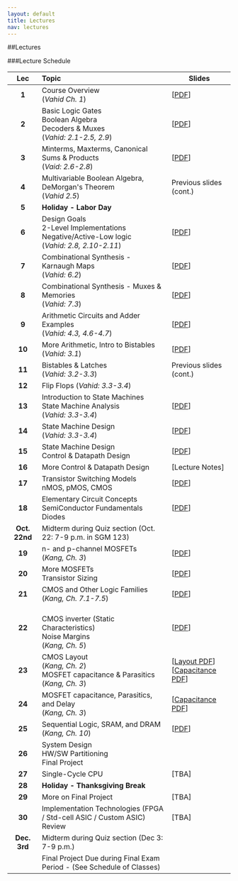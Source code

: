 ```yaml
---
layout: default
title: Lectures
nav: lectures
---
```


##Lectures  

###Lecture Schedule

|  Lec      |                                          Topic                                                             |    Slides   | 
| :-------: | :--------------------------------------------------------------------------------------------------------- | ----------- | 
| **1**     | Course Overview <br>(*Vahid Ch. 1*)  | [[PDF](http://ee.usc.edu/~redekopp/ee209/slides/EE209Lecture1.pdf)] |
| **2**     | Basic Logic Gates<br>Boolean Algebra<br>Decoders & Muxes<br>(*Vahid: 2.1-2.5, 2.9*)        | [[PDF](http://ee.usc.edu/~redekopp/ee209/slides/EE209Lecture2.pdf)] | 
| **3**     | Minterms, Maxterms, Canonical Sums & Products <br>(*Vaid: 2.6-2.8*)   | [[PDF](http://ee.usc.edu/~redekopp/ee209/slides/EE209Lecture3.pdf)]        | 
| **4**     | Multivariable Boolean Algebra, DeMorgan's Theorem <br>(*Vahid 2.5*)     | Previous slides (cont.)  | 
| **5**     | **Holiday - Labor Day**            |  | 
| **6**     | Design Goals<br>2-Level Implementations<br>Negative/Active-Low logic <br>(*Vahid: 2.8, 2.10-2.11*)  | [[PDF](http://ee.usc.edu/~redekopp/ee209/slides/EE209Lecture4.pdf)] | 
| **7**     | Combinational Synthesis - Karnaugh Maps <br>(*Vahid: 6.2*)           |  [[PDF](http://ee.usc.edu/~redekopp/ee209/slides/EE209Lecture5a.pdf)] |  
| **8**     | Combinational Synthesis - Muxes & Memories <br>(*Vahid: 7.3*)           |  [[PDF](http://ee.usc.edu/~redekopp/ee209/slides/EE209Lecture5b.pdf)] |  
| **9**     | Arithmetic Circuits and Adder Examples <br>(*Vahid: 4.3, 4.6-4.7*)           |  [[PDF](http://ee.usc.edu/~redekopp/ee209/slides/EE209Lecture6.pdf)] |  
| **10**    | More Arithmetic, Intro to Bistables<br>(*Vahid: 3.1*)           |  [[PDF](http://ee.usc.edu/~redekopp/ee209/slides/EE209Lecture7.pdf)] |  
| **11**    | Bistables & Latches <br>(*Vahid: 3.2-3.3*)           |  Previous slides (cont.) |  
| **12**    | Flip Flops (*Vahid: 3.3-3.4*) | |
| **13**    | Introduction to State Machines <br> State Machine Analysis <br>(*Vahid: 3.3-3.4*)           |  [[PDF](http://ee.usc.edu/~redekopp/ee209/slides/EE209Lecture8.pdf)]    
| **14**    | State Machine Design <br>(*Vahid: 3.3-3.4*)           |  [[PDF](http://ee.usc.edu/~redekopp/ee209/slides/EE209Lecture9.pdf)]
| **15**    | State Machine Design <br> Control & Datapath Design           |  [[PDF](http://ee.usc.edu/~redekopp/ee209/slides/EE209Lecture10.pdf)]  |  
| **16**    | More Control & Datapath Design           |  [Lecture Notes]  |  
| **17**    | Transistor Switching Models<br> nMOS, pMOS, CMOS           |  [[PDF](http://ee.usc.edu/~redekopp/ee209/slides/EE209Lecture11.pdf)]  |  
| **18**    | Elementary Circuit Concepts<br>SemiConductor Fundamentals<br>Diodes           |  [[PDF](http://ee.usc.edu/~redekopp/ee209/slides/EE209Lecture12.pdf)]  |  
| **Oct. 22nd** | Midterm during Quiz section (Oct. 22:  7-9 p.m. in SGM 123) | |
| **19**    | n- and p-channel MOSFETs<br>(*Kang, Ch. 3*)           |  [[PDF](http://ee.usc.edu/~redekopp/ee209/slides/EE209Lecture13.pdf)]  |  
| **20**    | More MOSFETs<br>Transistor Sizing           |  [[PDF](http://ee.usc.edu/~redekopp/ee209/slides/EE209Lecture14.pdf)]  |  
| **21**    | CMOS and Other Logic Families<br>(*Kang, Ch. 7.1-7.5*)  | [[PDF](http://ee.usc.edu/~redekopp/ee209/slides/EE209Lecture15.pdf)]   |  
| **22**    | <br>CMOS inverter (Static Characteristics)<br>Noise Margins<br>(*Kang, Ch. 5*)           |  [[PDF](http://ee.usc.edu/~redekopp/ee209/slides/EE209Lecture16.pdf)]  |  
| **23**    | CMOS Layout<br>(*Kang, Ch. 2*)<br>MOSFET capacitance & Parasitics<br>(*Kang, Ch. 3*)           |  [[Layout PDF](http://ee.usc.edu/~redekopp/ee209/slides/EE209Lecture17.pdf)] <br> [[Capacitance PDF](http://ee.usc.edu/~redekopp/ee209/slides/EE209Lecture18.pdf)]  |  
| **24**    | MOSFET capacitance, Parasitics, and Delay<br>(*Kang, Ch. 3*)            |  [[Capacitance PDF](http://ee.usc.edu/~redekopp/ee209/slides/EE209Lecture18.pdf)]  |  
| **25**    | Sequential Logic, SRAM, and DRAM <br> (*Kang, Ch. 10*)           |  [[PDF](http://ee.usc.edu/~redekopp/ee209/slides/EE209Lecture19.pdf)]  |  
| **26**    | System Design <br> HW/SW Partitioning <br> Final Project  |  
| **27**    | Single-Cycle CPU          | [TBA] |  
| **28**    | **Holiday - Thanksgiving Break**           |    |  
| **29**    | More on Final Project           |  [TBA]    |
| **30**    | Implementation Technologies (FPGA / Std-cell ASIC / Custom ASIC)<br>Review           |  [TBA]  |  
| **Dec. 3rd** | Midterm during Quiz section (Dec 3:  7-9 p.m.) | |
| |  Final Project Due during Final Exam Period - (See Schedule of Classes) | |









